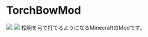 # TorchBowMod
[![](http://cf.way2muchnoise.eu/versions/largefluidtank.svg)](https://www.curseforge.com/minecraft/mc-mods/torchbowmod)
[![](http://cf.way2muchnoise.eu/full_largefluidtank_downloads.svg)](https://www.curseforge.com/minecraft/mc-mods/torchbowmod)
松明を弓で打てるようになるMinecraftのModです。
